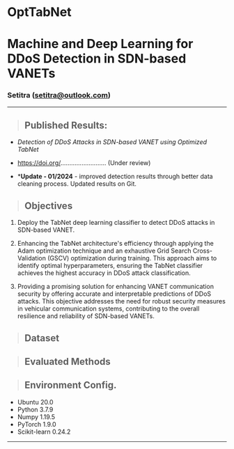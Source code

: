 # OptTabNet
# Machine and Deep Learning for DDoS Detection in SDN-based VANETs
### Setitra (setitra@outlook.com)
***

> ## Published Results:

* *Detection of DDoS Attacks in SDN-based VANET using Optimized TabNet*

* https://doi.org/.......................... (Under review)



* \***Update - 01/2024** - improved detection results through better data cleaning process. Updated results on Git. 

> ## Objectives 

1. Deploy the TabNet deep learning classifier to detect DDoS attacks in SDN-based VANET.

3. Enhancing the TabNet architecture's efficiency through applying the Adam optimization technique and an exhaustive Grid Search Cross-Validation (GSCV) optimization during training. This approach aims to identify optimal hyperparameters, ensuring the TabNet classifier achieves the highest accuracy in DDoS attack classification.

4. Providing a promising solution for enhancing VANET communication security by offering accurate and interpretable predictions of DDoS attacks. This objective addresses the need for robust security measures in vehicular communication systems, contributing to the overall resilience and reliability of SDN-based VANETs.

> ## Dataset


> ## Evaluated Methods


> ## Environment Config.

* Ubuntu 20.0
* Python 3.7.9
* Numpy 1.19.5
* PyTorch 1.9.0
* Scikit-learn 0.24.2

***
